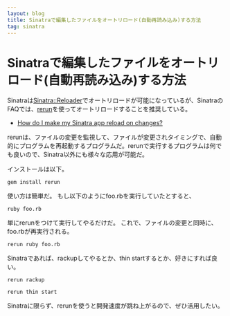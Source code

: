 ```yaml
---
layout: blog
title: Sinatraで編集したファイルをオートリロード(自動再読み込み)する方法
tag: sinatra
---
```


# Sinatraで編集したファイルをオートリロード(自動再読み込み)する方法

Sinatraは[Sinatra::Reloader](http://www.sinatrarb.com/contrib/reloader)でオートリロードが可能になっているが、SinatraのFAQでは、[rerun](https://github.com/alexch/rerun)を使ってオートリロードすることを推奨している。

- [How do I make my Sinatra app reload on changes?](http://www.sinatrarb.com/faq.html#reloading)

rerunは、ファイルの変更を監視して、ファイルが変更されタイミングで、自動的にプログラムを再起動するプログラムだ。rerunで実行するプログラムは何でも良いので、Sinatra以外にも様々な応用が可能だ。

インストールは以下。

    gem install rerun

使い方は簡単だ。
もし以下のようにfoo.rbを実行していたとすると、

    ruby foo.rb

単にrerunをつけて実行してやるだけだ。
これで、ファイルの変更と同時に、foo.rbが再実行される。

    rerun ruby foo.rb

Sinatraであれば、rackupしてやるとか、thin startするとか、好きにすれば良い。

~~~~
rerun rackup
~~~~

~~~~
rerun thin start
~~~~

Sinatraに限らず、rerunを使うと開発速度が跳ね上がるので、ぜひ活用したい。
